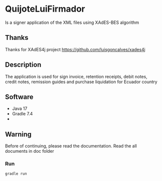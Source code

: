 # QuijoteLuiFirmador
Is a signer application of the XML files using XAdES-BES algorithm 

## Thanks
Thanks for XAdES4j project https://github.com/luisgoncalves/xades4j

## Description
The application is used for sign invoice, retention receipts, debit notes,
credit notes, remission guides and purchase liquidation for Ecuador country

## Software
* Java 17
* Gradle 7.4
* 

## Warning
Before of continuing, please read the documentation. 
Read the all documents in doc folder

### Run
```
gradle run
```


